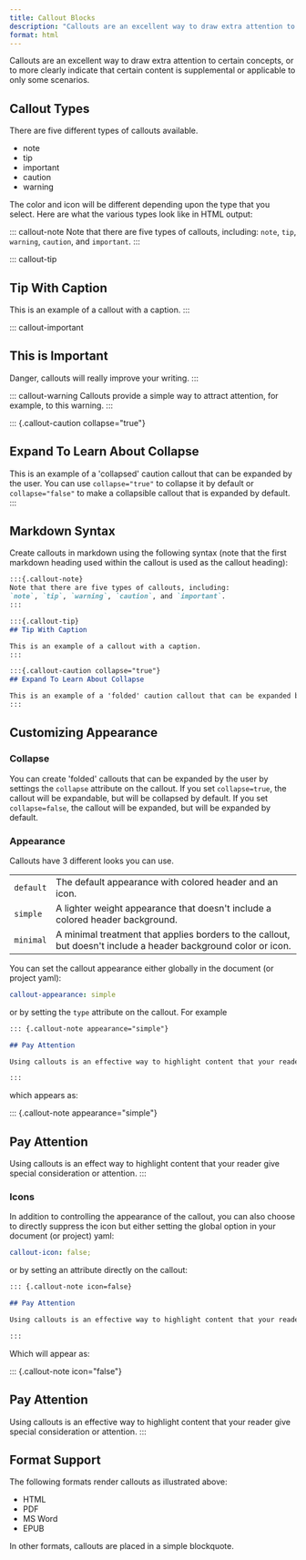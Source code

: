 ```yaml
---
title: Callout Blocks
description: "Callouts are an excellent way to draw extra attention to certain concepts, or to more clearly indicate that certain content is supplemental or applicable to only some scenarios."
format: html
---
```


Callouts are an excellent way to draw extra attention to certain concepts, or to more clearly indicate that certain content is supplemental or applicable to only some scenarios.

## Callout Types

There are five different types of callouts available.

-   note
-   tip
-   important
-   caution
-   warning

The color and icon will be different depending upon the type that you select. Here are what the various types look like in HTML output:

::: callout-note
Note that there are five types of callouts, including: `note`, `tip`, `warning`, `caution`, and `important`.
:::

::: callout-tip
## Tip With Caption

This is an example of a callout with a caption.
:::

::: callout-important
## This is Important

Danger, callouts will really improve your writing.
:::

::: callout-warning
Callouts provide a simple way to attract attention, for example, to this warning.
:::

::: {.callout-caution collapse="true"}
## Expand To Learn About Collapse

This is an example of a 'collapsed' caution callout that can be expanded by the user. You can use `collapse="true"` to collapse it by default or `collapse="false"` to make a collapsible callout that is expanded by default.
:::

## Markdown Syntax

Create callouts in markdown using the following syntax (note that the first markdown heading used within the callout is used as the callout heading):

``` markdown
:::{.callout-note}
Note that there are five types of callouts, including:
`note`, `tip`, `warning`, `caution`, and `important`.
:::

:::{.callout-tip}
## Tip With Caption

This is an example of a callout with a caption.
:::

:::{.callout-caution collapse="true"}
## Expand To Learn About Collapse

This is an example of a 'folded' caution callout that can be expanded by the user. You can use `collapse="true"` to collapse it by default or `collapse="false"` to make a collapsible callout that is expanded by default.
:::
```

## Customizing Appearance

### Collapse

You can create 'folded' callouts that can be expanded by the user by settings the `collapse` attribute on the callout. If you set `collapse=true`, the callout will be expandable, but will be collapsed by default. If you set `collapse=false`, the callout will be expanded, but will be expanded by default.

### Appearance

Callouts have 3 different looks you can use.

|           |                                                                                                                 |
|-----------|-----------------------------------------------------------------------------------------------------------------|
| `default` | The default appearance with colored header and an icon.                                                         |
| `simple`  | A lighter weight appearance that doesn't include a colored header background.                                   |
| `minimal` | A minimal treatment that applies borders to the callout, but doesn't include a header background color or icon. |

You can set the callout appearance either globally in the document (or project yaml):

``` yaml
callout-appearance: simple
```

or by setting the `type` attribute on the callout. For example

``` markdown
::: {.callout-note appearance="simple"}

## Pay Attention

Using callouts is an effective way to highlight content that your reader give special consideration or attention.

:::
```

which appears as:

::: {.callout-note appearance="simple"}
## Pay Attention

Using callouts is an effect way to highlight content that your reader give special consideration or attention.
:::

### Icons

In addition to controlling the appearance of the callout, you can also choose to directly suppress the icon but either setting the global option in your document (or project) yaml:

``` yaml
callout-icon: false;
```

or by setting an attribute directly on the callout:

``` markdown
::: {.callout-note icon=false}

## Pay Attention

Using callouts is an effective way to highlight content that your reader give special consideration or attention.

:::
```

Which will appear as:

::: {.callout-note icon="false"}
## Pay Attention

Using callouts is an effective way to highlight content that your reader give special consideration or attention.
:::

## Format Support

The following formats render callouts as illustrated above:

-   HTML
-   PDF
-   MS Word
-   EPUB

In other formats, callouts are placed in a simple blockquote.
